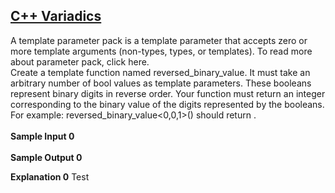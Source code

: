 ## **[C++ Variadics](https://www.hackerrank.com/challenges/cpp-variadics)** 
A template parameter pack is a template parameter that accepts zero or more template arguments (non-types, types, or templates). To read more about parameter pack, click here.<br>Create a template function named reversed_binary_value. It must take an arbitrary number of bool values as template parameters. These booleans represent binary digits in reverse order. Your function must return an integer corresponding to the binary value of the digits represented by the booleans. For example: reversed_binary_value<0,0,1>() should return .<br><br>**Sample Input 0**<br><br>**Sample Output 0**

**Explanation 0**
Test

